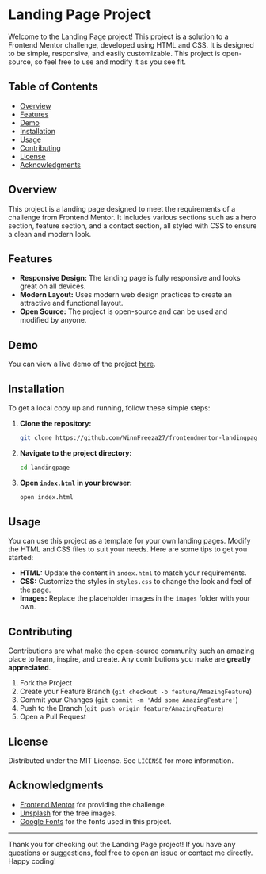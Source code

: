 # Landing Page Project

Welcome to the Landing Page project! This project is a solution to a Frontend Mentor challenge, developed using HTML and CSS. It is designed to be simple, responsive, and easily customizable. This project is open-source, so feel free to use and modify it as you see fit.

## Table of Contents

- [Overview](#overview)
- [Features](#features)
- [Demo](#demo)
- [Installation](#installation)
- [Usage](#usage)
- [Contributing](#contributing)
- [License](#license)
- [Acknowledgments](#acknowledgments)

## Overview

This project is a landing page designed to meet the requirements of a challenge from Frontend Mentor. It includes various sections such as a hero section, feature section, and a contact section, all styled with CSS to ensure a clean and modern look.

## Features

- **Responsive Design:** The landing page is fully responsive and looks great on all devices.
- **Modern Layout:** Uses modern web design practices to create an attractive and functional layout.
- **Open Source:** The project is open-source and can be used and modified by anyone.

## Demo

You can view a live demo of the project [here](https://lbot-landing-page.vercel.app/).

## Installation

To get a local copy up and running, follow these simple steps:

1. **Clone the repository:**
   ```sh
   git clone https://github.com/WinnFreeza27/frontendmentor-landingpage.git
   ```

2. **Navigate to the project directory:**
   ```sh
   cd landingpage
   ```

3. **Open `index.html` in your browser:**
   ```sh
   open index.html
   ```

## Usage

You can use this project as a template for your own landing pages. Modify the HTML and CSS files to suit your needs. Here are some tips to get you started:

- **HTML:** Update the content in `index.html` to match your requirements.
- **CSS:** Customize the styles in `styles.css` to change the look and feel of the page.
- **Images:** Replace the placeholder images in the `images` folder with your own.

## Contributing

Contributions are what make the open-source community such an amazing place to learn, inspire, and create. Any contributions you make are **greatly appreciated**.

1. Fork the Project
2. Create your Feature Branch (`git checkout -b feature/AmazingFeature`)
3. Commit your Changes (`git commit -m 'Add some AmazingFeature'`)
4. Push to the Branch (`git push origin feature/AmazingFeature`)
5. Open a Pull Request

## License

Distributed under the MIT License. See `LICENSE` for more information.

## Acknowledgments

- [Frontend Mentor](https://www.frontendmentor.io) for providing the challenge.
- [Unsplash](https://unsplash.com) for the free images.
- [Google Fonts](https://fonts.google.com) for the fonts used in this project.

---

Thank you for checking out the Landing Page project! If you have any questions or suggestions, feel free to open an issue or contact me directly. Happy coding!
